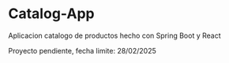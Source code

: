# Catalog-App
Aplicacion catalogo de productos hecho con Spring Boot y React

Proyecto pendiente, fecha limite: 28/02/2025
